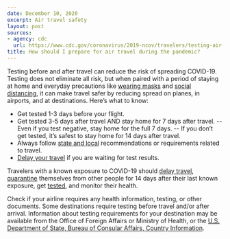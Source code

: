```yaml
---
date: December 10, 2020
excerpt: Air travel safety
layout: post
sources:
- agency: cdc
  url: https://www.cdc.gov/coronavirus/2019-ncov/travelers/testing-air-travel.html
title: How should I prepare for air travel during the pandemic?
---
```


Testing before and after travel can reduce the risk of spreading COVID-19. Testing does not eliminate all risk, but when paired with a period of staying at home and everyday precautions like [wearing masks](https://www.cdc.gov/coronavirus/2019-ncov/travelers/face-masks-public-transportation.html) and [social distancing](https://www.cdc.gov/coronavirus/2019-ncov/prevent-getting-sick/social-distancing.html), it can make travel safer by reducing spread on planes, in airports, and at destinations.
Here’s what to know:

- Get tested 1-3 days before your flight.
- Get tested 3-5 days after travel AND stay home for 7 days after travel.
-- Even if you test negative, stay home for the full 7 days.
-- If you don’t get tested, it’s safest to stay home for 14 days after travel.
- Always follow [state and local](https://www.cdc.gov/coronavirus/2019-ncov/travelers/travel-planner/index.html) recommendations or requirements related to travel.
- [Delay your travel](https://www.cdc.gov/coronavirus/2019-ncov/travelers/when-to-delay-travel.html) if you are waiting for test results.

Travelers with a known exposure to COVID-19 should [delay travel](https://www.cdc.gov/coronavirus/2019-ncov/travelers/when-to-delay-travel.html), [quarantine](https://www.cdc.gov/coronavirus/2019-ncov/if-you-are-sick/quarantine.html) themselves from other people for 14 days after their last known exposure, get [tested](https://www.cdc.gov/coronavirus/2019-ncov/testing/diagnostic-testing.html#who-should-get-tested), and monitor their health.

Check if your airline requires any health information, testing, or other documents. Some destinations require testing before travel and/or after arrival. Information about testing requirements for your destination may be available from the Office of Foreign Affairs or Ministry of Health, or the [U.S. Department of State, Bureau of Consular Affairs, Country Information](https://travel.state.gov/content/travel/en/traveladvisories/COVID-19-Country-Specific-Information.html).
